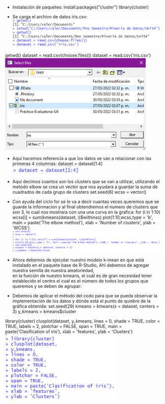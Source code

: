 - Instalación de paquetes:
install.packages("cluster") 
library(cluster)

- Se carga el archivo de datos iris.csv:
![img](https://github.com/ValeriaOrtega/MineriaDeDatos2/blob/Unit4/Unit4/Evaluation/file%20document.png)

getwd()
dataset = read.csv(choose.files())
dataset = read.csv('iris.csv') 
![img](https://github.com/ValeriaOrtega/MineriaDeDatos2/blob/Unit4/Unit4/Evaluation/select%20document.png)

- Aquí hacemos referencia a que los datos se van a relacionar con las primeras 4 columnas: 
dataset = dataset[1:4]
![img](https://github.com/ValeriaOrtega/MineriaDeDatos2/blob/Unit4/Unit4/Evaluation/columnas.png)


- Aquí decimos cuantos son los clusters que se van a utilizar, utilizando el metodo elbow
se crea un vector que nos ayudara a guardar la suma de cuadrados de cada grupo de clusters
set.seed(6) 
wcss = vector()

- Con ayuda del ciclo for se le va a decir cuantas veces queremos que se guarde la informacion 
y al  final obtendremos el numero de clusters que son 3, lo cual nos mostrara con una una curva en la grafica: 
for (i in 1:10) wcss[i] = sum(kmeans(dataset, i)$withinss)
plot(1:10,wcss,type = 'b', main = paste('The elbow method'), xlab = 'Number of clusters', ylab = 'WCSS')
![img](https://github.com/ValeriaOrtega/MineriaDeDatos2/blob/Unit4/Unit4/Evaluation/grafica%201.png)

- Ahora debemos de ejecutar nuestro modelo k-mean en que está instalado en el paquete 
base de R-Studio, Ahí debemos de agregar nuestra semilla de nuestra aleatoriedad,  
en la función de nuestro kmeans, el cuál es de gran necesidad tener  establecido 
el centro el cual  es el número de todos los grupos que queremos y se deben de agrupar:
  
- Debemos de aplicar  el método del codo para que se pueda observar la implementación 
de los datos y  dónde está el punto de quiebre de la gráfica obtenida:
set.seed(29)
kmeans = kmeans(x = dataset, centers = 3) 
y_kmeans = kmeans$cluster

library(cluster)
clusplot(dataset,
y_kmeans,
lines = 0, 
shade = TRUE, 
color = TRUE, 
labels = 2, 
plotchar = FALSE, 
span = TRUE,
main = paste('Clasification of iris'), 
xlab = 'features',
ylab = 'Clusters')
![img](https://github.com/ValeriaOrtega/MineriaDeDatos2/blob/Unit4/Unit4/Evaluation/grafica%202.png)
